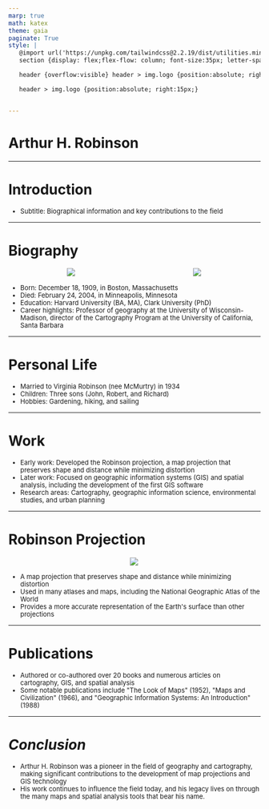 ```yaml
---
marp: true
math: katex
theme: gaia
paginate: True
style: |
   @import url('https://unpkg.com/tailwindcss@2.2.19/dist/utilities.min.css');
   section {display: flex;flex-flow: column; font-size:35px; letter-spacing:1.4px;}

   header {overflow:visible} header > img.logo {position:absolute; right:15px;}

   header > img.logo {position:absolute; right:15px;}


---
```

<!-- backgroundColor: white -->
<!-- _class: lead -->

 # Arthur H. Robinson

---
<style scoped>p,li {font-size:0.96em}</style>

 # Introduction

- Subtitle: Biographical information and key contributions to the field

---
<style scoped>p,li {font-size:0.76em}</style>

 # Biography
<div style="display: flex; flex: 1 1 auto; flex-flow: row; min-height: 0"><div style="display: flex; flex: 1 1 auto; justify-content: center;min-height:0;min-width:0; margin-bottom:0.1em;;margin-right:0.15em">
<img style='object-fit: contain; max-height:100%; max-width:100%; background-color: rgba(0,0,0,0);' src='https://upload.wikimedia.org/wikipedia/commons/thumb/d/d8/President_Roosevelt_OSS_Globe_%2830583377040%29.jpg/220px-President_Roosevelt_OSS_Globe_%2830583377040%29.jpg'/>
</div>
<div style="display: flex; flex: 1 1 auto; justify-content: center;min-height:0;min-width:0; margin-bottom:0.1em;;margin-right:0.15em">
<img style='object-fit: contain; max-height:100%; max-width:100%; background-color: rgba(0,0,0,0);' src='https://upload.wikimedia.org/wikipedia/commons/thumb/0/0f/President%27s_Globe_cartouche_from_LOC_G%26M_2019.jpg/220px-President%27s_Globe_cartouche_from_LOC_G%26M_2019.jpg'/>
</div>
</div>

- Born: December 18, 1909, in Boston, Massachusetts
- Died: February 24, 2004, in Minneapolis, Minnesota
- Education: Harvard University (BA, MA), Clark University (PhD)
- Career highlights: Professor of geography at the University of Wisconsin-Madison, director of the Cartography Program at the University of California, Santa Barbara

---
<style scoped>p,li {font-size:0.88em}</style>

 # Personal Life
- Married to Virginia Robinson (nee McMurtry) in 1934
- Children: Three sons (John, Robert, and Richard)
- Hobbies: Gardening, hiking, and sailing


---
<style scoped>p,li {font-size:0.88em}</style>

 # Work
- Early work: Developed the Robinson projection, a map projection that preserves shape and distance while minimizing distortion
- Later work: Focused on geographic information systems (GIS) and spatial analysis, including the development of the first GIS software
- Research areas: Cartography, geographic information science, environmental studies, and urban planning


---
<style scoped>p,li {font-size:0.84em}</style>

 # Robinson Projection
<div style="display: flex; flex: 1 1 auto; flex-flow: row; min-height: 0"><div style="display: flex; flex: 1 1 auto; justify-content: center;min-height:0;min-width:0; margin-bottom:0.1em;;margin-right:0.15em">
<img style='object-fit: contain; max-height:100%; max-width:100%; background-color: rgba(0,0,0,0);' src='https://upload.wikimedia.org/wikipedia/commons/0/03/Usgs_map_robinson.PNG'/>
</div>
</div>

- A map projection that preserves shape and distance while minimizing distortion
- Used in many atlases and maps, including the National Geographic Atlas of the World
- Provides a more accurate representation of the Earth's surface than other projections

---
<style scoped>p,li {font-size:0.92em}</style>

 # Publications

- Authored or co-authored over 20 books and numerous articles on cartography, GIS, and spatial analysis
- Some notable publications include "The Look of Maps" (1952), "Maps and Civilization" (1966), and "Geographic Information Systems: An Introduction" (1988)

---
<style scoped>p,li {font-size:0.92em}</style>

 # _Conclusion_
- Arthur H. Robinson was a pioneer in the field of geography and cartography, making significant contributions to the development of map projections and GIS technology
- His work continues to influence the field today, and his legacy lives on through the many maps and spatial analysis tools that bear his name.
